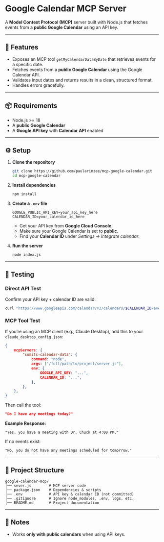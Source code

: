 # Google Calendar MCP Server

A **Model Context Protocol (MCP)** server built with Node.js that fetches events from a **public Google Calendar** using an API key.  

---

## 🚀 Features
- Exposes an MCP tool `getMyCalendarDataByDate` that retrieves events for a specific date.
- Fetches events from a **public Google Calendar** using the Google Calendar API.
- Validates input dates and returns results in a clean, structured format.
- Handles errors gracefully.

---

## 📦 Requirements
- Node.js >= 18
- A **public Google Calendar**
- A **Google API key** with **Calendar API** enabled

---

## ⚙️ Setup

1. **Clone the repository**
   ```bash
   git clone https://github.com/paularinzee/mcp-google-calendar.git
   cd mcp-google-calendar
   ```

2. **Install dependencies**
   ```bash
   npm install
   ```

3. **Create a `.env` file**
   ```env
   GOOGLE_PUBLIC_API_KEY=your_api_key_here
   CALENDAR_ID=your_calendar_id_here
   ```

   - Get your API key from **Google Cloud Console**.  
   - Make sure your Google Calendar is set to **public**.  
   - Find your **Calendar ID** under *Settings → Integrate calendar*.  

4. **Run the server**
   ```bash
   node index.js
   ```

---

## 🧪 Testing

### Direct API Test
Confirm your API key + calendar ID are valid:
```bash
curl "https://www.googleapis.com/calendar/v3/calendars/$CALENDAR_ID/events?key=$GOOGLE_PUBLIC_API_KEY"
```

### MCP Tool Test
If you’re using an MCP client (e.g., Claude Desktop), add this to your `claude_desktop_config.json`:

```json
{
    mcpServers: {
        "sumits-calendar-data": {
            command: "node",
            args: ["/full/path/to/project/server.js"],
            env: {
                GOOGLE_API_KEY: "...",
                CALENDAR_ID: "...",
            },
        },
    },
}
```

Then call the tool:
```json
"Do I have any meetings today?"
```

**Example Response:**
```
"Yes, you have a meeting with Dr. Chuck at 4:00 PM."
```

If no events exist:
```
"No, you do not have any meetings scheduled for tomorrow."
```

---

## 📂 Project Structure
```
google-calendar-mcp/
│── sever.js        # MCP server code
│── package.json    # Dependencies & scripts
│── .env            # API key & calendar ID (not committed)
│── .gitignore      # Ignore node_modules, .env, logs, etc.
│── README.md       # Project documentation
```

---

## 📖 Notes
- Works **only with public calendars** when using API keys.  
